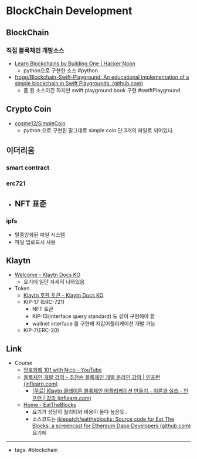 # BlockChain Development

## BlockChain
### 직접 블록체인 개발소스 
- [Learn Blockchains by Building One | Hacker Noon](https://hackernoon.com/learn-blockchains-by-building-one-117428612f46)
    - python으로 구현한 소스 #python 
- [frogg/Blockchain-Swift-Playground: An educational implementation of a simple blockchain in Swift Playgrounds. (github.com)](https://github.com/frogg/Blockchain-Swift-Playground)
    - 좀 된 소스이긴 하지만 swift playground book 구현 #swiftPlayground 

## Crypto Coin
- [cosme12/SimpleCoin](https://github.com/cosme12/SimpleCoin)
    - python 으로 구현된 말그대로 simple coin 단 3개의 파일로 되어있다. 


## 이더리움
### smart contract

### erc721
- NFT 표준 
    - 

### ipfs
- 탈중앙화된 파일 시스템 
- 파일 업로드시 사용

## Klaytn
- [Welcome - Klaytn Docs KO](https://ko.docs.klaytn.com/)
    - 요기에 일단 자세히 나와있음 
- Token
    - [Klaytn 호환 토큰 - Klaytn Docs KO](https://ko.docs.klaytn.com/smart-contract/token-standard)
    - KIP-17 (ERC-721) 
        - NFT 토큰 
        - KIP-13(interface query standard) 도 같이 구현해야 함
        - wallnet interface 를 구현해 지갑어플리케이션 개발 가능
    - KIP-7(ERC-20)

## Link
- Course 
    - [암호화폐 101 with Nico - YouTube](https://www.youtube.com/playlist?list=PL7jH19IHhOLOJfXeVqjtiawzNQLxOgTdq)
    - [블록체인 개발 강의 - 추천순 블록체인 개발 온라인 강의 | 인프런 (inflearn.com)](https://www.inflearn.com/courses/it-programming/dev-blockchain)
        - [[무료] Klaytn 클레이튼 블록체인 어플리케이션 만들기 - 이론과 실습 - 인프런 | 강의 (inflearn.com)](https://www.inflearn.com/course/%ED%81%B4%EB%A0%88%EC%9D%B4%ED%8A%BC)
    - [Home - EatTheBlocks](https://eattheblocks.com/)
        - 요기가 상당히 퀄리티와 비용이 둘다 높은듯.. 
        - 소스코드는 [jklepatch/eattheblocks: Source code for Eat The Blocks, a screencast for Ethereum Dapp Developers (github.com)](https://github.com/jklepatch/eattheblocks) 요기에 

----
- tags: #blockchain